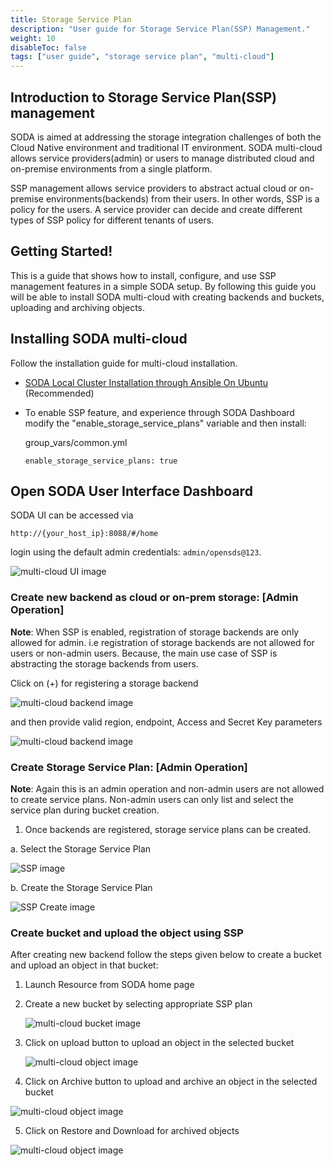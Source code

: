 ```yaml
---
title: Storage Service Plan
description: "User guide for Storage Service Plan(SSP) Management."
weight: 10
disableToc: false
tags: ["user guide", "storage service plan", "multi-cloud"]
---
```


## Introduction to Storage Service Plan(SSP) management
SODA is aimed at addressing the storage integration challenges of both the Cloud Native environment and traditional IT environment. SODA multi-cloud allows service providers(admin) or users to manage distributed cloud and on-premise environments from a single platform.


SSP management allows service providers to abstract actual cloud or on-premise environments(backends) from their users.
In other words, SSP is a policy for the users. A service provider can decide and create different types of SSP policy for different tenants of users.

## Getting Started!
This is a guide that shows how to install, configure, and use SSP management features in a simple SODA setup.
By following this guide you will be able to install SODA multi-cloud with creating backends and buckets, uploading and archiving objects.

## Installing SODA multi-cloud

Follow the installation guide for multi-cloud installation.

- [SODA Local Cluster Installation through Ansible On Ubuntu](https://github.com/opensds/opensds/wiki/OpenSDS-Cluster-Installation-through-Ansible) (Recommended)


* To enable SSP feature, and experience through SODA Dashboard modify the "enable_storage_service_plans" variable and then install:

  group_vars/common.yml

  ```
  enable_storage_service_plans: true
  ```

## Open SODA User Interface Dashboard

SODA UI can be accessed via

`http://{your_host_ip}:8088/#/home`

login  using the default admin credentials: `admin/opensds@123`.

![multi-cloud UI image  ](soda_login_page.png?raw=true)

### Create new backend as cloud or on-prem storage: [Admin Operation]

**Note**: When SSP is enabled, registration of storage backends are only allowed for admin. i.e registration of storage backends are not allowed for users or non-admin users. Because, the main use case of SSP is abstracting the storage backends from users.

Click on (+) for registering a storage backend

![multi-cloud backend image  ](register-backend-0.png?raw=true)

and then provide valid region, endpoint, Access and Secret Key parameters

![multi-cloud backend image  ](register-backend.png?raw=true)

### Create Storage Service Plan: [Admin Operation]

**Note**: Again this is an admin operation and non-admin users are not allowed to create service plans. Non-admin users can only list and select the service plan during bucket creation.

1. Once backends are registered, storage service plans can be created.

  a.  Select the Storage Service Plan

  ![SSP image  ](SSP.png?raw=true)

  b. Create the Storage Service Plan

  ![SSP Create image  ](SSP_Create.png?raw=true)

### Create bucket and upload the object using SSP
After creating new backend follow the steps given below to create a bucket and upload an object in that bucket:

1. Launch Resource from SODA home page

2. Create a new bucket by selecting appropriate SSP plan

	![multi-cloud bucket image  ](SSP_CreateBucket.png?raw=true)
3. Click on upload button to upload an object in the selected bucket

	![multi-cloud object image  ](SSP_Upload.png?raw=true)

4. Click on Archive button to upload and archive an object in the  selected bucket

  ![multi-cloud object image  ](SSP_Archive.png?raw=true)

5. Click on Restore and Download for archived objects

  ![multi-cloud object image  ](SSP_Restore.png?raw=true)
